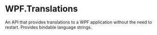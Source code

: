 # WPF.Translations
An API that provides translations to a WPF application without the need to restart. Provides bindable language strings.

